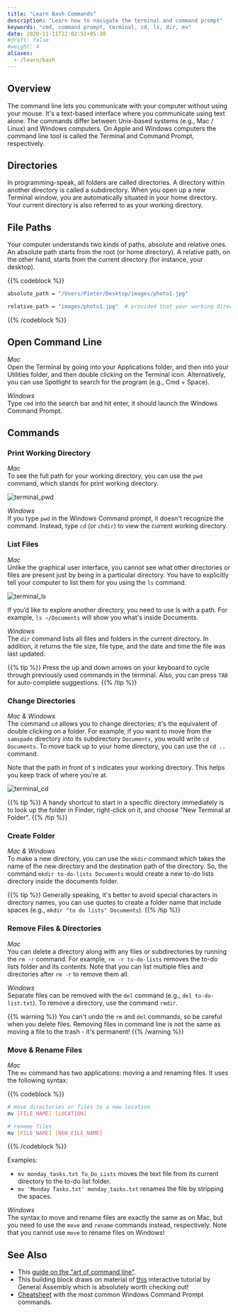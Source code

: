 ```yaml
---
title: "Learn Bash Commands"
description: "Learn how to navigate the terminal and command prompt"
keywords: "cmd, command prompt, terminal, cd, ls, dir, mv"
date: 2020-11-11T22:02:51+05:30
#draft: false
#weight: 4
aliases:
  - /learn/bash
---
```


## Overview

The command line lets you communicate with your computer without using your mouse. It's a text-based interface where you communicate using text alone. The commands differ between Unix-based systems (e.g., Mac / Linux) and Windows computers. On Apple and Windows computers the command line tool is called the Terminal and Command Prompt, respectively.


## Directories
In programming-speak, all folders are called directories. A directory within another directory is called a subdirectory. When you open up a new Terminal window, you are automatically situated in your home directory. Your current directory is also referred to as your working directory.


## File Paths
Your computer understands two kinds of paths, absolute and relative ones. An absolute path starts from the root (or home directory). A relative path, on the other hand, starts from the current directory (for instance, your desktop).

{{% codeblock %}}
```bash
absolute_path = "/Users/Pieter/Desktop/images/photo1.jpg"

relative_path = "images/photo1.jpg"  # provided that your working directory is "Desktop"
```
{{% /codeblock %}}


## Open Command Line
*Mac*  
Open the Terminal by going into your Applications folder, and then into your Utilities folder, and then double clicking on the Terminal icon. Alternatively, you can use Spotlight to search for the program (e.g., Cmd + Space).

*Windows*  
Type `cmd` into the search bar and hit enter, it should launch the Windows Command Prompt.


## Commands

### Print Working Directory
*Mac*  
To see the full path for your working directory, you can use the `pwd` command, which stands for print working directory.

![terminal_pwd](../images/terminal_pwd.gif)

*Windows*  
If you type `pwd` in the Windows Command prompt, it doesn't recognize the command. Instead, type `cd` (or `chdir`) to view the current working directory.

### List Files
*Mac*  
Unlike the graphical user interface, you cannot see what other directories or files are present just by being in a particular directory. You have to explicitly tell your computer to list them for you using the `ls` command.

![terminal_ls](../images/terminal_ls.gif)

If you’d like to explore another directory, you need to use ls with a path. For example, `ls ~/Documents` will show you what's inside Documents.

*Windows*  
The `dir` command lists all files and folders in the current directory. In addition, it returns the file size, file type, and the date and time the file was last updated.

{{% tip %}}
Press the up and down arrows on your keyboard to cycle through previously used commands in the terminal. Also, you can press `TAB` for auto-complete suggestions.
{{% /tip %}}

### Change Directories
*Mac & Windows*  
The command `cd` allows you to change directories; it's the equivalent of double clicking on a folder. For example, if you want to move from the `samspade` directory into its subdirectory `Documents`, you would write `cd Documents`. To move back up to your home directory, you can use the `cd ..` command.

Note that the path in front of `$` indicates your working directory. This helps you keep track of where you're at.

![terminal_cd](../images/terminal_cd.gif)


{{% tip %}}
A handy shortcut to start in a specific directory immediately is to look up the folder in Finder, right-click on it, and choose "New Terminal at Folder".
{{% /tip %}}

### Create Folder
*Mac & Windows*   
To make a new directory, you can use the `mkdir` command which takes the name of the new directory and the destination path of the directory. So, the command `mkdir to-do-lists Documents` would create a new to-do lists directory inside the documents folder.

{{% tip %}}
Generally speaking, it's better to avoid special characters in directory names, you can use quotes to create a folder name that include spaces (e.g., `mkdir "to do lists" Documents`).
{{% /tip %}}


### Remove Files & Directories
*Mac*  
You can delete a directory along with any files or subdirectories by running the `rm -r` command. For example, `rm -r to-do-lists` removes the to-do lists folder and its contents. Note that you can list multiple files and directories after `rm -r` to remove them all.

*Windows*   
Separate files can be removed with the `del` command (e.g., `del to-do-list.txt`). To remove a directory, use the command `rmdir`.

{{% warning %}}
You can't undo the `rm` and `del` commands, so be careful when you delete files. Removing files in command line is not the same as moving a file to the trash - it's permanent!
{{% /warning %}}


### Move & Rename Files
*Mac*  
The `mv` command has two applications: moving a and renaming files. It uses the following syntax:

{{% codeblock %}}
```bash
# move directories or files to a new location
mv [FILE_NAME] [LOCATION]

# rename files
mv [FILE_NAME] [NEW_FILE_NAME]
```
{{% /codeblock %}}

Examples:
* `mv monday_tasks.txt To_Do_Lists` moves the text file from its current directory to the to-do list folder.
* `mv 'Monday Tasks.txt' monday_tasks.txt` renames the file by stripping the spaces.

*Windows*  
The syntax to move and rename files are exactly the same as on Mac, but you need to use the `move` and `rename` commands instead, respectively. Note that you cannot use `move` to rename files on Windows!

## See Also
* This [guide on the "art of command line"](https://github.com/jlevy/the-art-of-command-line).
* This building block draws on material of [this](https://generalassembly.github.io/prework/cl/#/) interactive tutorial by General Assembly which is absolutely worth checking out!
* [Cheatsheet](http://www.cs.columbia.edu/~sedwards/classes/2015/1102-fall/Command%20Prompt%20Cheatsheet.pdf) with the most common Windows Command Prompt commands.
